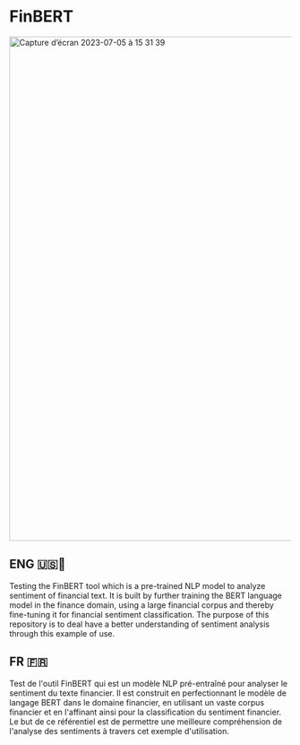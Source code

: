 # FinBERT

<img width="900" alt="Capture d’écran 2023-07-05 à 15 31 39" src="https://github.com/PuchToTalk/FinBERT/assets/90144938/cb173982-8fd7-48e6-bf56-bad132aaf096">


## ENG 🇺🇸🏴󠁧󠁢󠁥󠁮󠁧󠁿
Testing the FinBERT tool which is a pre-trained NLP model to analyze sentiment of financial text. It is built by further training the BERT language model in the finance domain, using a large financial corpus and thereby fine-tuning it for financial sentiment classification. The purpose of this repository is to deal have a better understanding of sentiment analysis through this example of use.


## FR 󠁧󠁢🇫🇷
Test de l'outil FinBERT qui est un modèle NLP pré-entraîné pour analyser le sentiment du texte financier. Il est construit en perfectionnant le modèle de langage BERT dans le domaine financier, en utilisant un vaste corpus financier et en l'affinant ainsi pour la classification du sentiment financier. Le but de ce référentiel est de permettre une meilleure compréhension de l'analyse des sentiments à travers cet exemple d'utilisation.

